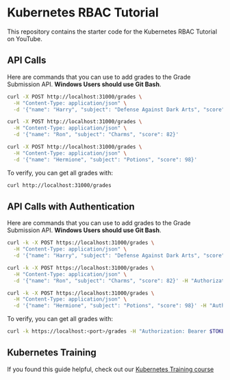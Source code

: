 # Kubernetes RBAC Tutorial

This repository contains the starter code for the Kubernetes RBAC Tutorial on YouTube.

## API Calls

Here are commands that you can use to add grades to the Grade Submission API. **Windows Users should use Git Bash**.

```bash
curl -X POST http://localhost:31000/grades \
  -H "Content-Type: application/json" \
  -d '{"name": "Harry", "subject": "Defense Against Dark Arts", "score": 95}'

curl -X POST http://localhost:31000/grades \
  -H "Content-Type: application/json" \
  -d '{"name": "Ron", "subject": "Charms", "score": 82}'

curl -X POST http://localhost:31000/grades \
  -H "Content-Type: application/json" \
  -d '{"name": "Hermione", "subject": "Potions", "score": 98}'
```

To verify, you can get all grades with:
```bash
curl http://localhost:31000/grades
```

## API Calls with Authentication

Here are commands that you can use to add grades to the Grade Submission API. **Windows Users should use Git Bash**.

```bash
curl -k -X POST https://localhost:31000/grades \
  -H "Content-Type: application/json" \
  -d '{"name": "Harry", "subject": "Defense Against Dark Arts", "score": 95}' -H "Authorization: Bearer $TOKEN"

curl -k -X POST https://localhost:31000/grades \
  -H "Content-Type: application/json" \
  -d '{"name": "Ron", "subject": "Charms", "score": 82}' -H "Authorization: Bearer $TOKEN"

curl -k -X POST https://localhost:31000/grades \
  -H "Content-Type: application/json" \
  -d '{"name": "Hermione", "subject": "Potions", "score": 98}' -H "Authorization: Bearer $TOKEN"
```

To verify, you can get all grades with:
```bash
curl -k https://localhost:<port>/grades -H "Authorization: Bearer $TOKEN"
```
## Kubernetes Training

If you found this guide helpful, check out our [Kubernetes Training course](https://kubernetestraining.io/)
